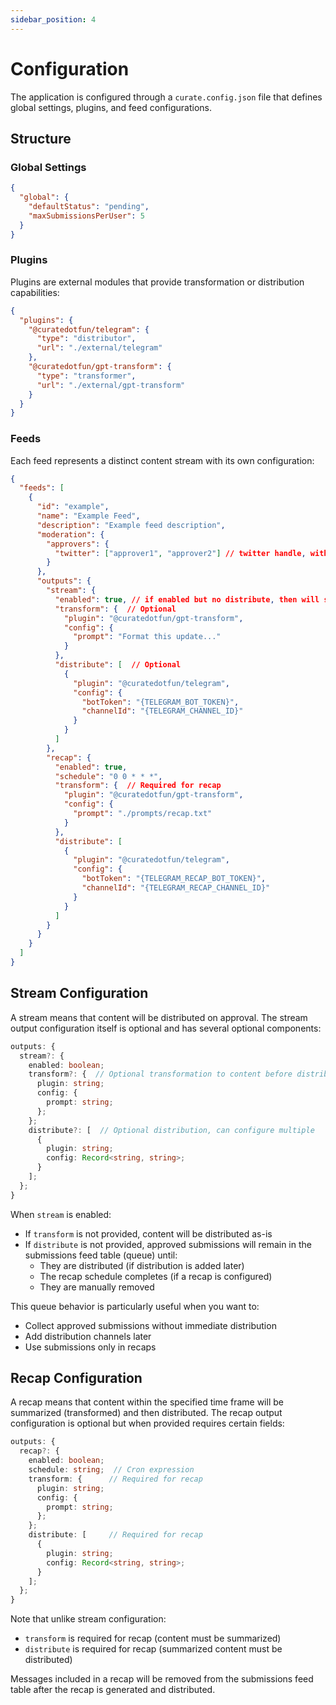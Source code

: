 ```yaml
---
sidebar_position: 4
---
```


# Configuration

The application is configured through a `curate.config.json` file that defines global settings, plugins, and feed configurations.

## Structure

### Global Settings

```json
{
  "global": {
    "defaultStatus": "pending",
    "maxSubmissionsPerUser": 5
  }
}
```

### Plugins

Plugins are external modules that provide transformation or distribution capabilities:

```json
{
  "plugins": {
    "@curatedotfun/telegram": {
      "type": "distributor",
      "url": "./external/telegram"
    },
    "@curatedotfun/gpt-transform": {
      "type": "transformer",
      "url": "./external/gpt-transform"
    }
  }
}
```

### Feeds

Each feed represents a distinct content stream with its own configuration:

```json
{
  "feeds": [
    {
      "id": "example",
      "name": "Example Feed",
      "description": "Example feed description",
      "moderation": {
        "approvers": {
          "twitter": ["approver1", "approver2"] // twitter handle, without @
        }
      },
      "outputs": {
        "stream": {
          "enabled": true, // if enabled but no distribute, then will sit in queue
          "transform": {  // Optional
            "plugin": "@curatedotfun/gpt-transform",
            "config": {
              "prompt": "Format this update..."
            }
          },
          "distribute": [  // Optional
            {
              "plugin": "@curatedotfun/telegram",
              "config": {
                "botToken": "{TELEGRAM_BOT_TOKEN}",
                "channelId": "{TELEGRAM_CHANNEL_ID}"
              }
            }
          ]
        },
        "recap": {
          "enabled": true,
          "schedule": "0 0 * * *",
          "transform": {  // Required for recap
            "plugin": "@curatedotfun/gpt-transform",
            "config": {
              "prompt": "./prompts/recap.txt"
            }
          },
          "distribute": [
            {
              "plugin": "@curatedotfun/telegram",
              "config": {
                "botToken": "{TELEGRAM_RECAP_BOT_TOKEN}",
                "channelId": "{TELEGRAM_RECAP_CHANNEL_ID}"
              }
            }
          ]
        }
      }
    }
  ]
}
```

## Stream Configuration

A stream means that content will be distributed on approval. The stream output configuration itself is optional and has several optional components:

```typescript
outputs: {
  stream?: {
    enabled: boolean;
    transform?: {  // Optional transformation to content before distribution
      plugin: string;
      config: {
        prompt: string;
      };
    };
    distribute?: [  // Optional distribution, can configure multiple
      {
        plugin: string;
        config: Record<string, string>;
      }
    ];
  };
}
```

When `stream` is enabled:

- If `transform` is not provided, content will be distributed as-is
- If `distribute` is not provided, approved submissions will remain in the submissions feed table (queue) until:
  - They are distributed (if distribution is added later)
  - The recap schedule completes (if a recap is configured)
  - They are manually removed

This queue behavior is particularly useful when you want to:

- Collect approved submissions without immediate distribution
- Add distribution channels later
- Use submissions only in recaps

## Recap Configuration

A recap means that content within the specified time frame will be summarized (transformed) and then distributed. The recap output configuration is optional but when provided requires certain fields:

```typescript
outputs: {
  recap?: {
    enabled: boolean;
    schedule: string;  // Cron expression
    transform: {      // Required for recap
      plugin: string;
      config: {
        prompt: string;
      };
    };
    distribute: [     // Required for recap
      {
        plugin: string;
        config: Record<string, string>;
      }
    ];
  };
}
```

Note that unlike stream configuration:

- `transform` is required for recap (content must be summarized)
- `distribute` is required for recap (summarized content must be distributed)

Messages included in a recap will be removed from the submissions feed table after the recap is generated and distributed.
